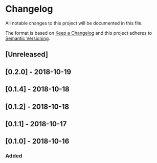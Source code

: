 # Changelog

All notable changes to this project will be documented in this file.

The format is based on [Keep a Changelog](http://keepachangelog.com/en/1.0.0/)
and this project adheres to [Semantic Versioning](http://semver.org/spec/v2.0.0.html).

## [Unreleased]

## [0.2.0] - 2018-10-19

## [0.1.4] - 2018-10-18

## [0.1.2] - 2018-10-18

## [0.1.1] - 2018-10-17

## [0.1.0] - 2018-10-16

### Added
